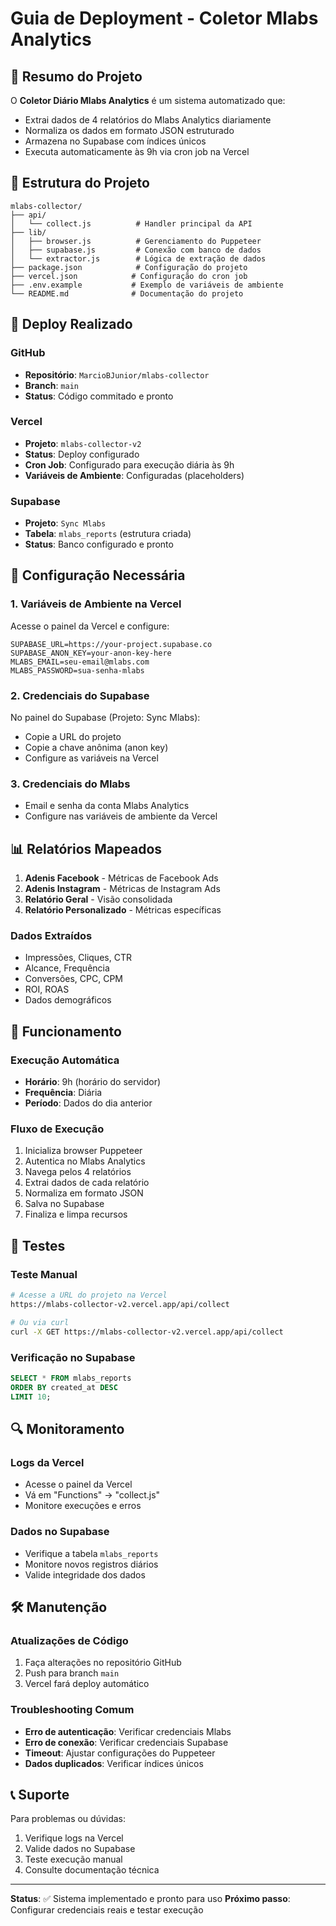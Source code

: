 # Guia de Deployment - Coletor Mlabs Analytics

## 🎯 Resumo do Projeto

O **Coletor Diário Mlabs Analytics** é um sistema automatizado que:
- Extrai dados de 4 relatórios do Mlabs Analytics diariamente
- Normaliza os dados em formato JSON estruturado
- Armazena no Supabase com índices únicos
- Executa automaticamente às 9h via cron job na Vercel

## 📁 Estrutura do Projeto

```
mlabs-collector/
├── api/
│   └── collect.js          # Handler principal da API
├── lib/
│   ├── browser.js          # Gerenciamento do Puppeteer
│   ├── supabase.js         # Conexão com banco de dados
│   └── extractor.js        # Lógica de extração de dados
├── package.json            # Configuração do projeto
├── vercel.json            # Configuração do cron job
├── .env.example           # Exemplo de variáveis de ambiente
└── README.md              # Documentação do projeto
```

## 🚀 Deploy Realizado

### GitHub
- **Repositório**: `MarcioBJunior/mlabs-collector`
- **Branch**: `main`
- **Status**: Código commitado e pronto

### Vercel
- **Projeto**: `mlabs-collector-v2`
- **Status**: Deploy configurado
- **Cron Job**: Configurado para execução diária às 9h
- **Variáveis de Ambiente**: Configuradas (placeholders)

### Supabase
- **Projeto**: `Sync Mlabs`
- **Tabela**: `mlabs_reports` (estrutura criada)
- **Status**: Banco configurado e pronto

## 🔧 Configuração Necessária

### 1. Variáveis de Ambiente na Vercel
Acesse o painel da Vercel e configure:

```env
SUPABASE_URL=https://your-project.supabase.co
SUPABASE_ANON_KEY=your-anon-key-here
MLABS_EMAIL=seu-email@mlabs.com
MLABS_PASSWORD=sua-senha-mlabs
```

### 2. Credenciais do Supabase
No painel do Supabase (Projeto: Sync Mlabs):
- Copie a URL do projeto
- Copie a chave anônima (anon key)
- Configure as variáveis na Vercel

### 3. Credenciais do Mlabs
- Email e senha da conta Mlabs Analytics
- Configure nas variáveis de ambiente da Vercel

## 📊 Relatórios Mapeados

1. **Adenis Facebook** - Métricas de Facebook Ads
2. **Adenis Instagram** - Métricas de Instagram Ads
3. **Relatório Geral** - Visão consolidada
4. **Relatório Personalizado** - Métricas específicas

### Dados Extraídos
- Impressões, Cliques, CTR
- Alcance, Frequência
- Conversões, CPC, CPM
- ROI, ROAS
- Dados demográficos

## 🔄 Funcionamento

### Execução Automática
- **Horário**: 9h (horário do servidor)
- **Frequência**: Diária
- **Período**: Dados do dia anterior

### Fluxo de Execução
1. Inicializa browser Puppeteer
2. Autentica no Mlabs Analytics
3. Navega pelos 4 relatórios
4. Extrai dados de cada relatório
5. Normaliza em formato JSON
6. Salva no Supabase
7. Finaliza e limpa recursos

## 🧪 Testes

### Teste Manual
```bash
# Acesse a URL do projeto na Vercel
https://mlabs-collector-v2.vercel.app/api/collect

# Ou via curl
curl -X GET https://mlabs-collector-v2.vercel.app/api/collect
```

### Verificação no Supabase
```sql
SELECT * FROM mlabs_reports 
ORDER BY created_at DESC 
LIMIT 10;
```

## 🔍 Monitoramento

### Logs da Vercel
- Acesse o painel da Vercel
- Vá em "Functions" → "collect.js"
- Monitore execuções e erros

### Dados no Supabase
- Verifique a tabela `mlabs_reports`
- Monitore novos registros diários
- Valide integridade dos dados

## 🛠️ Manutenção

### Atualizações de Código
1. Faça alterações no repositório GitHub
2. Push para branch `main`
3. Vercel fará deploy automático

### Troubleshooting Comum
- **Erro de autenticação**: Verificar credenciais Mlabs
- **Erro de conexão**: Verificar credenciais Supabase
- **Timeout**: Ajustar configurações do Puppeteer
- **Dados duplicados**: Verificar índices únicos

## 📞 Suporte

Para problemas ou dúvidas:
1. Verifique logs na Vercel
2. Valide dados no Supabase
3. Teste execução manual
4. Consulte documentação técnica

---

**Status**: ✅ Sistema implementado e pronto para uso
**Próximo passo**: Configurar credenciais reais e testar execução

